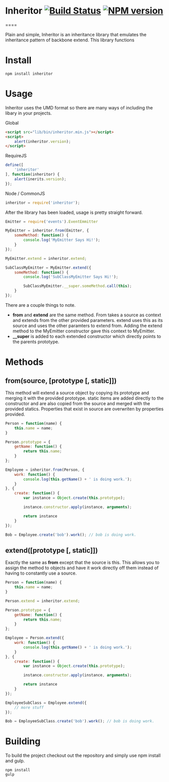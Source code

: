 # Inheritor [![Build Status](https://travis-ci.org/rstone770/inheritor.svg?branch=master)](https://travis-ci.org/rstone770/inheritor) [![NPM version](http://img.shields.io/npm/v/inheritor.svg)](http://img.shields.io/npm/v/inheritor.svg)
====

Plain and simple, Inheritor is an inheritance library that emulates the inheritance pattern of backbone extend. This library functions 

# Install
```
npm install inheritor
```

# Usage
Inheritor uses the UMD format so there are many ways of including the libary in your projects.

Global
```html
<script src="lib/bin/inheritor.min.js"></script>
<script>
	alert(inheritor.version);
</script>
```

RequireJS
```javascript
define([
	'inheritor'
], function(inheritor) {
	alert(inerits.version);
});

```

Node / CommonJS
```javascript
inheritor = require('inheritor');
```

After the library has been loaded, usage is pretty straight forward.

```javascript
Emitter = require('events').EventEmmitter

MyEmitter = inheritor.from(Emitter, {
	someMethod: function() {
		console.log('MyEmitter Says Hi!');
	}	
});

MyEmitter.extend = inheritor.extend;

SubClassMyEmitter = MyEmitter.extend({
	someMethod: function() {
		console.log('SubClassMyEmitter Says Hi!');

		SubClassMyEmitter.__super.someMethod.call(this);
	}
});

```
There are a couple things to note. 
- **from** and **extend** are the same method. From takes a source as context and extends from the other provided parameters. extend uses this as its source and uses the other paramters to extend from. Adding the extend method to the MyEmitter constructor gave this context to MyEmitter.
- **__super** is added to each extended constructor which directly points to the parents prototype.

# Methods
## from(source, [prototype [, static]])
This method will extend a source object by copying its prototype and merging it with the provided prototype. static items are added directly to the constructor and are also copied from the source and merged with the provided statics. Properties that exist in source are overwriten by properties provided.

```javascript
Person = function(name) {
	this.name = name;
}

Person.prototype = {
	getName: function() {
		return this.name; 
	}
};

Employee = inheritor.from(Person, {
	work: function() {
		console.log(this.getName() + ' is doing work.');
	}
}, {
	create: function() {
		var instance = Object.create(this.prototype);

		instance.constructor.apply(instance, arguments);

		return instance
	}
});

Bob = Employee.create('bob').work(); // bob is doing work.
```

## extend([prototype [, static]])
Exactly the same as **from** except that the source is this. This allows you to assign the method to objects and have it work directly off them instead of having to constantly use a source.

```javascript
Person = function(name) {
	this.name = name;
}

Person.extend = inheritor.extend;

Person.prototype = {
	getName: function() {
		return this.name; 
	}
};

Employee = Person.extend({
	work: function() {
		console.log(this.getName() + ' is doing work.');
	}
}, {
	create: function() {
		var instance = Object.create(this.prototype);

		instance.constructor.apply(instance, arguments);

		return instance
	}
});

EmployeeSubClass = Employee.extend({
	// more stuff
});

Bob = EmployeeSubClass.create('bob').work(); // bob is doing work.
```

# Building
To build the project checkout out the repository and simply use npm install and gulp.
```
npm install
gulp
```
